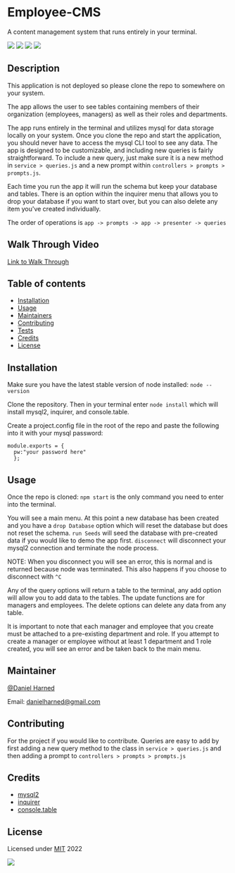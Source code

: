 # Employee-CMS
A content management system that runs entirely in your terminal.

  ![](https://img.shields.io/badge/javascript-100-yellow?logo=javascript)
  ![](https://img.shields.io/badge/mysql2-dep-blue?logo=npm)
  ![](https://img.shields.io/badge/inquirer-dep-blue?logo=npm)
  ![](https://img.shields.io/badge/console.table-dep-blue?logo=npm)

  ## Description

  This application is not deployed so please clone the repo to somewhere on your system.

  The app allows the user to see tables containing members of their organization (employees, managers) as well as their roles and departments.

  The app runs entirely in the terminal and utilizes mysql for data storage locally on your system. Once you clone the repo and start the application, you should never have to access the mysql CLI tool to see any data. The app is designed to be customizable, and including new queries is fairly straightforward. To include a new query, just make sure it is a new method in ```service > queries.js``` and a new prompt within ```controllers > prompts > prompts.js```.

  Each time you run the app it will run the schema but keep your database and tables. There is an option within the inquirer menu that allows you to drop your database if you want to start over, but you can also delete any item you've created individually.

  The order of operations is ```app -> prompts -> app -> presenter -> queries```

  ## Walk Through Video
  [Link to Walk Through]()

  ## Table of contents

  * [Installation](#installation)
  * [Usage](#usage)
  * [Maintainers](#maintainers)
  * [Contributing](#contributing)
  * [Tests](#tests)
  * [Credits](#credits)
  * [License](#license)

  ## Installation
  Make sure you have the latest stable version of node installed: ```node --version```

  Clone the repository. Then in your terminal enter ```node install``` which will install mysql2, inquirer, and console.table.

  Create a project.config file in the root of the repo and paste the following into it with your mysql password:
  ```
  module.exports = {
    pw:"your password here"
    };
  ```

  ## Usage
  Once the repo is cloned: ```npm start``` is the only command you need to enter into the terminal.

  You will see a main menu. At this point a new database has been created and you have a ```drop Database``` option which will reset the database but does not reset the schema. ```run Seeds``` will seed the database with pre-created data if you would like to demo the app first. ```disconnect``` will disconnect your mysql2 connection and terminate the node process.

  NOTE: When you disconnect you will see an error, this is normal and is returned because node was terminated. This also happens if you choose to disconnect with ```^C```

  Any of the query options will return a table to the terminal, any add option will allow you to add data to the tables. The update functions are for managers and employees. The delete options can delete any data from any table.

  It is important to note that each manager and employee that you create must be attached to a pre-existing department and role. If you attempt to create a manager or employee without at least 1 department and 1 role created, you will see an error and be taken back to the main menu.

  ## Maintainer
  [@Daniel Harned](https://github.com/DrDano)

  Email: [danielharned@gmail.com](mailto:danielharned@gmail.com)

  ## Contributing
  For the project if you would like to contribute. Queries are easy to add by first adding a new query method to the class in ```service > queries.js``` and then adding a prompt to ```controllers > prompts > prompts.js```

  ## Credits
  
  * [mysql2](https://www.npmjs.com/package/mysql2)
  * [inquirer](https://www.npmjs.com/package/inquirer)
  * [console.table](https://www.npmjs.com/package/console.table)

  ## License
  Licensed under [MIT](https://choosealicense.com/licenses/mit) 2022 
  
  ![](https://img.shields.io/badge/license-MIT-blue)
